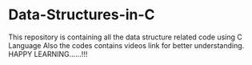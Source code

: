 # Data-Structures-in-C
This repository is containing all the data structure related code using C Language
Also the codes contains videos link for better understanding. 
HAPPY LEARNING......!!!
